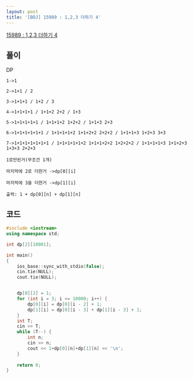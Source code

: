 ```yaml
---
layout: post
title: '[BOJ] 15989 : 1,2,3 더하기 4'
---
```


[15989 : 1,2,3 더하기 4](https://www.acmicpc.net/problem/15989)

## 풀이

DP

    1->1
    
    2->1+1 / 2
    
    3->1+1+1 / 1+2 / 3
    
    4->1+1+1+1 / 1+1+2 2+2 / 1+3
    
    5->1+1+1+1+1 / 1+1+1+2 1+2+2 / 1+1+3 2+3
    
    6->1+1+1+1+1+1 / 1+1+1+1+2 1+1+2+2 2+2+2 / 1+1+1+3 1+2+3 3+3
    
    7->1+1+1+1+1+1+1 / 1+1+1+1+1+2 1+1+1+2+2 1+2+2+2 / 1+1+1+1+3 1+1+2+3 1+3+3 2+2+3

    1로만된거(무조건 1개)
    
    마지막에 2로 더한거 ->dp[0][i]
    
    마지막에 3을 더한거 ->dp[1][i]
    
    출력: 1 + dp[0][n] + dp[1][n]

## 코드

```cpp
#include <iostream>
using namespace std;

int dp[2][10001];

int main()
{
    ios_base::sync_with_stdio(false);
    cin.tie(NULL);
    cout.tie(NULL);


    dp[0][2] = 1;
    for (int i = 3; i <= 10000; i++) {
        dp[0][i] = dp[0][i - 2] + 1;
        dp[1][i] = dp[0][i - 3] + dp[1][i - 3] + 1;
    }
    int T;
    cin >> T;
    while (T--) {
        int n;
        cin >> n;
        cout << 1+dp[0][n]+dp[1][n] << '\n';
    }
    
    return 0;
}
```
